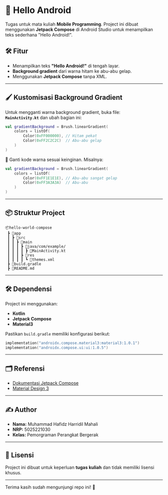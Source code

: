 
# 📱 Hello Android
Tugas untuk mata kuliah **Mobile Programming**. Project ini dibuat menggunakan **Jetpack Compose** di Android Studio untuk menampilkan teks sederhana "Hello Android!".


## 🛠 Fitur
- Menampilkan teks **"Hello Android!"** di tengah layar.  
- **Background gradient** dari warna hitam ke abu-abu gelap.  
- Menggunakan **Jetpack Compose** tanpa XML.

---

## 🖌️ Kustomisasi Background Gradient
Untuk mengganti warna background gradient, buka file:  
**`MainActivity.kt`** dan ubah bagian ini:

```kotlin
val gradientBackground = Brush.linearGradient(
    colors = listOf(
        Color(0xFF000000), // Hitam pekat
        Color(0xFF2C2C2C)  // Abu-abu gelap
    )
)
```

🔄 Ganti kode warna sesuai keinginan. Misalnya:
```kotlin
val gradientBackground = Brush.linearGradient(
    colors = listOf(
        Color(0xFF1E1E1E), // Abu-abu sangat gelap
        Color(0xFF3A3A3A)  // Abu-abu
    )
)
```

---

## 📦 Struktur Project
```
📦hello-world-compose
 ┣ 📂app
 ┃ ┣ 📂src
 ┃ ┃ ┣ 📂main
 ┃ ┃ ┃ ┣ 📂java/com/example/
 ┃ ┃ ┃ ┃ ┣ 📜MainActivity.kt
 ┃ ┃ ┃ ┣ 📂res
 ┃ ┃ ┃ ┃ ┗ 📜themes.xml
 ┣ 📜build.gradle
 ┣ 📜README.md
```

---

## 🛠️ Dependensi
Project ini menggunakan:
- **Kotlin**  
- **Jetpack Compose**  
- **Material3**  

Pastikan `build.gradle` memiliki konfigurasi berikut:
```kotlin
implementation("androidx.compose.material3:material3:1.0.1")
implementation("androidx.compose.ui:ui:1.0.5")
```

---

## 🗂️ Referensi
- [Dokumentasi Jetpack Compose](https://developer.android.com/jetpack/compose)  
- [Material Design 3](https://m3.material.io/)  

---

## ✍️ Author
- **Nama:** Muhammad Hafidz Harridil Mahali  
- **NRP:** 5025221030 
- **Kelas:** Pemorgraman Perangkat Bergerak  

---

## 📜 Lisensi
Project ini dibuat untuk keperluan **tugas kuliah** dan tidak memiliki lisensi khusus.  

---

Terima kasih sudah mengunjungi repo ini! 🚀
